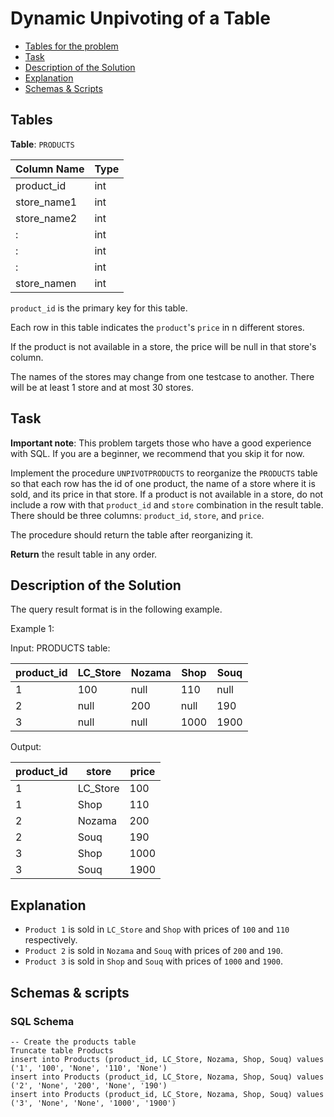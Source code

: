 # Dynamic Unpivoting of a Table

- [Tables for the problem](#tables)
- [Task](#task)
- [Description of the Solution](#description-of-the-solution)
- [Explanation](#explanation)
- [Schemas & Scripts](#schemas--scripts)

## Tables 

**Table**: `PRODUCTS`

| Column Name | Type |
|-------------|------|
| product_id  | int  |
| store_name1 | int  |
| store_name2 | int  |
| :           | int  |
| :           | int  |
| :           | int  |
| store_namen | int  |

`product_id` is the primary key for this table.

Each row in this table indicates the `product`'s `price` in n different stores.

If the product is not available in a store, the price will be null in that store's column.

The names of the stores may change from one testcase to another. There will be at least 1 store and at most 30 stores.

## Task

**Important note**: This problem targets those who have a good experience with SQL. If you are a beginner, 
we recommend that you skip it for now.

Implement the procedure `UNPIVOTPRODUCTS` to reorganize the `PRODUCTS` table so that each row has the id of one 
product, the name of a store where it is sold, and its price in that store. If a product is not available in a store, 
do not include a row with that `product_id` and `store` combination in the result table. There should be three columns: 
`product_id`, `store`, and `price`.

The procedure should return the table after reorganizing it.

**Return** the result table in any order.

## Description of the Solution ##

The query result format is in the following example.

Example 1:

Input: 
PRODUCTS table:

| product_id | LC_Store | Nozama | Shop | Souq |
|------------|----------|--------|------|------|
| 1          | 100      | null   | 110  | null |
| 2          | null     | 200    | null | 190  |
| 3          | null     | null   | 1000 | 1900 |

Output: 

| product_id | store    | price |
|------------|----------|-------|
| 1          | LC_Store | 100   |
| 1          | Shop     | 110   |
| 2          | Nozama   | 200   |
| 2          | Souq     | 190   |
| 3          | Shop     | 1000  |
| 3          | Souq     | 1900  |

## Explanation ##

- `Product 1` is sold in `LC_Store` and `Shop` with prices of `100` and `110` respectively.
- `Product 2` is sold in `Nozama` and `Souq` with prices of `200` and `190`.
- `Product 3` is sold in `Shop` and `Souq` with prices of `1000` and `1900`.

## Schemas & scripts

### SQL Schema

```genericsql
-- Create the products table
Truncate table Products
insert into Products (product_id, LC_Store, Nozama, Shop, Souq) values ('1', '100', 'None', '110', 'None')
insert into Products (product_id, LC_Store, Nozama, Shop, Souq) values ('2', 'None', '200', 'None', '190')
insert into Products (product_id, LC_Store, Nozama, Shop, Souq) values ('3', 'None', 'None', '1000', '1900')
```
